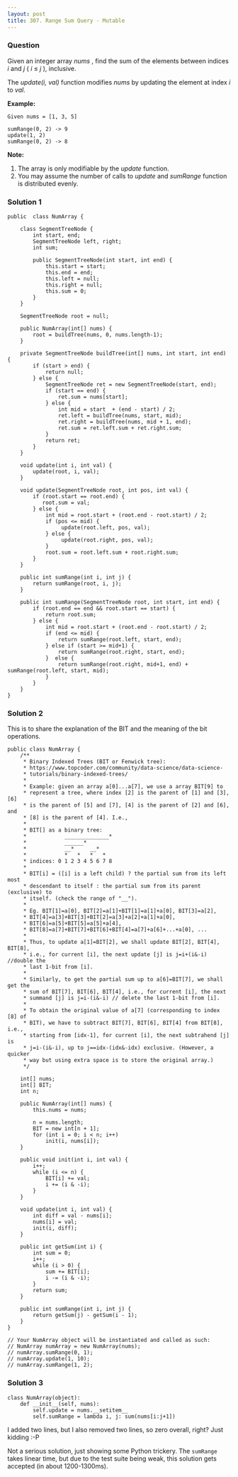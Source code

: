 ```yaml
---
layout: post
title: 307. Range Sum Query - Mutable
---
```

### Question
Given an integer array _nums_ , find the sum of the elements between indices
_i_ and _j_ ( _i_ ≤ _j_ ), inclusive.

The _update(i, val)_ function modifies _nums_ by updating the element at index
_i_ to _val_.

 **Example:**

    
    
    Given nums = [1, 3, 5]
    
    sumRange(0, 2) -> 9
    update(1, 2)
    sumRange(0, 2) -> 8
    

**Note:**

  1. The array is only modifiable by the _update_ function.
  2. You may assume the number of calls to _update_ and _sumRange_ function is distributed evenly.

### Solution 1
    
    
    public  class NumArray {
    
        class SegmentTreeNode {
            int start, end;
            SegmentTreeNode left, right;
            int sum;
    
            public SegmentTreeNode(int start, int end) {
                this.start = start;
                this.end = end;
                this.left = null;
                this.right = null;
                this.sum = 0;
            }
        }
          
        SegmentTreeNode root = null;
       
        public NumArray(int[] nums) {
            root = buildTree(nums, 0, nums.length-1);
        }
    
        private SegmentTreeNode buildTree(int[] nums, int start, int end) {
            if (start > end) {
                return null;
            } else {
                SegmentTreeNode ret = new SegmentTreeNode(start, end);
                if (start == end) {
                    ret.sum = nums[start];
                } else {
                    int mid = start  + (end - start) / 2;             
                    ret.left = buildTree(nums, start, mid);
                    ret.right = buildTree(nums, mid + 1, end);
                    ret.sum = ret.left.sum + ret.right.sum;
                }         
                return ret;
            }
        }
       
        void update(int i, int val) {
            update(root, i, val);
        }
       
        void update(SegmentTreeNode root, int pos, int val) {
            if (root.start == root.end) {
               root.sum = val;
            } else {
                int mid = root.start + (root.end - root.start) / 2;
                if (pos <= mid) {
                     update(root.left, pos, val);
                } else {
                     update(root.right, pos, val);
                }
                root.sum = root.left.sum + root.right.sum;
            }
        }
    
        public int sumRange(int i, int j) {
            return sumRange(root, i, j);
        }
        
        public int sumRange(SegmentTreeNode root, int start, int end) {
            if (root.end == end && root.start == start) {
                return root.sum;
            } else {
                int mid = root.start + (root.end - root.start) / 2;
                if (end <= mid) {
                    return sumRange(root.left, start, end);
                } else if (start >= mid+1) {
                    return sumRange(root.right, start, end);
                }  else {    
                    return sumRange(root.right, mid+1, end) + sumRange(root.left, start, mid);
                }
            }
        }
    }


### Solution 2
This is to share the explanation of the BIT and the meaning of the bit
operations.

    
    
    public class NumArray {
    	/**
    	 * Binary Indexed Trees (BIT or Fenwick tree):
    	 * https://www.topcoder.com/community/data-science/data-science-
    	 * tutorials/binary-indexed-trees/
    	 * 
    	 * Example: given an array a[0]...a[7], we use a array BIT[9] to
    	 * represent a tree, where index [2] is the parent of [1] and [3], [6]
    	 * is the parent of [5] and [7], [4] is the parent of [2] and [6], and
    	 * [8] is the parent of [4]. I.e.,
    	 * 
    	 * BIT[] as a binary tree:
    	 *            ______________*
    	 *            ______*
    	 *            __*     __*
    	 *            *   *   *   *
    	 * indices: 0 1 2 3 4 5 6 7 8
    	 * 
    	 * BIT[i] = ([i] is a left child) ? the partial sum from its left most
    	 * descendant to itself : the partial sum from its parent (exclusive) to
    	 * itself. (check the range of "__").
    	 * 
    	 * Eg. BIT[1]=a[0], BIT[2]=a[1]+BIT[1]=a[1]+a[0], BIT[3]=a[2],
    	 * BIT[4]=a[3]+BIT[3]+BIT[2]=a[3]+a[2]+a[1]+a[0],
    	 * BIT[6]=a[5]+BIT[5]=a[5]+a[4],
    	 * BIT[8]=a[7]+BIT[7]+BIT[6]+BIT[4]=a[7]+a[6]+...+a[0], ...
    	 * 
    	 * Thus, to update a[1]=BIT[2], we shall update BIT[2], BIT[4], BIT[8],
    	 * i.e., for current [i], the next update [j] is j=i+(i&-i) //double the
    	 * last 1-bit from [i].
    	 * 
    	 * Similarly, to get the partial sum up to a[6]=BIT[7], we shall get the
    	 * sum of BIT[7], BIT[6], BIT[4], i.e., for current [i], the next
    	 * summand [j] is j=i-(i&-i) // delete the last 1-bit from [i].
    	 * 
    	 * To obtain the original value of a[7] (corresponding to index [8] of
    	 * BIT), we have to subtract BIT[7], BIT[6], BIT[4] from BIT[8], i.e.,
    	 * starting from [idx-1], for current [i], the next subtrahend [j] is
    	 * j=i-(i&-i), up to j==idx-(idx&-idx) exclusive. (However, a quicker
    	 * way but using extra space is to store the original array.)
    	 */
    
    	int[] nums;
    	int[] BIT;
    	int n;
    
    	public NumArray(int[] nums) {
    		this.nums = nums;
    
    		n = nums.length;
    		BIT = new int[n + 1];
    		for (int i = 0; i < n; i++)
    			init(i, nums[i]);
    	}
    
    	public void init(int i, int val) {
    		i++;
    		while (i <= n) {
    			BIT[i] += val;
    			i += (i & -i);
    		}
    	}
    
    	void update(int i, int val) {
    		int diff = val - nums[i];
    		nums[i] = val;
    		init(i, diff);
    	}
    
    	public int getSum(int i) {
    		int sum = 0;
    		i++;
    		while (i > 0) {
    			sum += BIT[i];
    			i -= (i & -i);
    		}
    		return sum;
    	}
    
    	public int sumRange(int i, int j) {
    		return getSum(j) - getSum(i - 1);
    	}
    }
    
    // Your NumArray object will be instantiated and called as such:
    // NumArray numArray = new NumArray(nums);
    // numArray.sumRange(0, 1);
    // numArray.update(1, 10);
    // numArray.sumRange(1, 2);


### Solution 3
    
    
    class NumArray(object):
        def __init__(self, nums):
            self.update = nums.__setitem__
            self.sumRange = lambda i, j: sum(nums[i:j+1])
    

I added two lines, but I also removed two lines, so zero overall, right? Just
kidding :-P

Not a serious solution, just showing some Python trickery. The `sumRange`
takes linear time, but due to the test suite being weak, this solution gets
accepted (in about 1200-1300ms).



